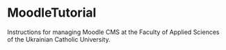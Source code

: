 # MoodleTutorial
Instructions for managing Moodle CMS at the Faculty of Applied Sciences of the Ukrainian Catholic University.

